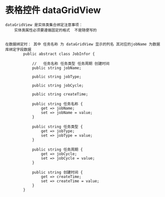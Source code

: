 #  表格控件 dataGridView
    dataGridView 是实体类集合绑定注意事项：
        实体类属性必须要遵循固定的格式  不是随便写的
        

    在数据绑定时： 其中 任务名称 为 dataGridView 显示的列名 其对应的jobName 为数据库绑定字段数据
            public abstract class JobInfor {
        
                //   任务名称 任务类型 任务周期 创建时间
                public string jobName;
        
                public string jobType;
        
                public string jobCycle;
        
                public string createTime;
        
                public string 任务名称 {
                    get => jobName;
                    set => jobName = value;
                }
        
                public string 任务类型 {
                    get => jobType;
                    set => jobType = value;
                }
        
                public string 任务周期 {
                    get => jobCycle;
                    set => jobCycle = value;
                }
        
                public string 创建时间 {
                    get => createTime;
                    set => createTime = value;
                }
            }